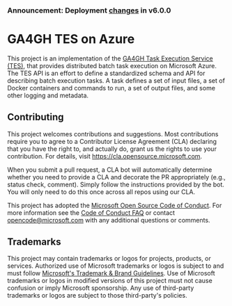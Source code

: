 ### Announcement: Deployment [changes](https://github.com/microsoft/ga4gh-tes/wiki/6.0.0-Migration-Guide) in v6.0.0

# GA4GH TES on Azure

This project is an implementation of the [GA4GH Task Execution Service (TES)](https://github.com/ga4gh/task-execution-schemas), that provides distributed batch task execution on Microsoft Azure. The TES API is an effort to define a standardized schema and API for describing batch execution tasks. A task defines a set of input files, a set of Docker containers and commands to run, a set of output files, and some other logging and metadata.

## Contributing

This project welcomes contributions and suggestions.  Most contributions require you to agree to a
Contributor License Agreement (CLA) declaring that you have the right to, and actually do, grant us
the rights to use your contribution. For details, visit https://cla.opensource.microsoft.com.

When you submit a pull request, a CLA bot will automatically determine whether you need to provide
a CLA and decorate the PR appropriately (e.g., status check, comment). Simply follow the instructions
provided by the bot. You will only need to do this once across all repos using our CLA.

This project has adopted the [Microsoft Open Source Code of Conduct](https://opensource.microsoft.com/codeofconduct/).
For more information see the [Code of Conduct FAQ](https://opensource.microsoft.com/codeofconduct/faq/) or
contact [opencode@microsoft.com](mailto:opencode@microsoft.com) with any additional questions or comments.

## Trademarks

This project may contain trademarks or logos for projects, products, or services. Authorized use of Microsoft 
trademarks or logos is subject to and must follow 
[Microsoft's Trademark & Brand Guidelines](https://www.microsoft.com/en-us/legal/intellectualproperty/trademarks/usage/general).
Use of Microsoft trademarks or logos in modified versions of this project must not cause confusion or imply Microsoft sponsorship.
Any use of third-party trademarks or logos are subject to those third-party's policies.
